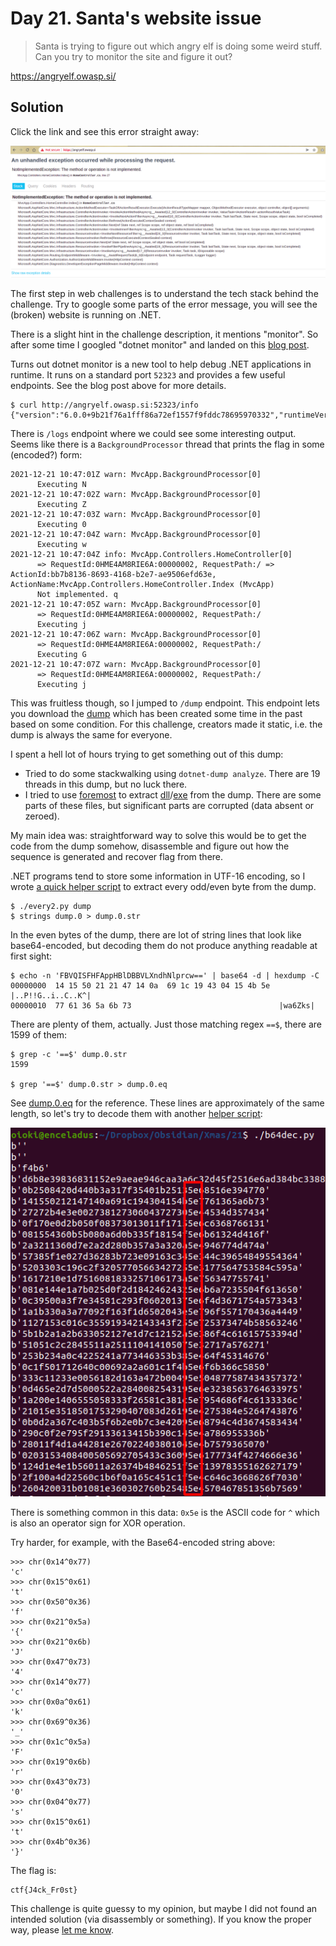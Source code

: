 # Day 21. Santa's website issue

> Santa is trying to figure out which angry elf is doing some weird stuff. Can you try to monitor the site and figure it out?

https://angryelf.owasp.si/

## Solution

Click the link and see this error straight away:

![angryelf.png](./angryelf.png)

The first step in web challenges is to understand the tech stack behind the challenge. Try to google some parts of the error message, you will see the (broken) website is running on .NET.

There is a slight hint in the challenge description, it mentions "monitor". So after some time I googled "dotnet monitor" and landed on this [blog post](https://devblogs.microsoft.com/dotnet/announcing-dotnet-monitor-in-net-6/).

Turns out dotnet monitor is a new tool to help debug .NET applications in runtime. It runs on a standard port `52323` and provides a few useful endpoints. See the blog post above for more details.

```
$ curl http://angryelf.owasp.si:52323/info
{"version":"6.0.0+9b21f76a1fff86a72ef1557f9fddc78695970332","runtimeVersion":"6.0.0","diagnosticPortMode":"Connect","diagnosticPortName":null}
```

There is `/logs` endpoint where we could see some interesting output. Seems like there is a `BackgroundProcessor` thread that prints the flag in some (encoded?) form:

```
2021-12-21 10:47:01Z warn: MvcApp.BackgroundProcessor[0]
      Executing N
2021-12-21 10:47:02Z warn: MvcApp.BackgroundProcessor[0]
      Executing Z
2021-12-21 10:47:03Z warn: MvcApp.BackgroundProcessor[0]
      Executing 0
2021-12-21 10:47:04Z warn: MvcApp.BackgroundProcessor[0]
      Executing w
2021-12-21 10:47:04Z info: MvcApp.Controllers.HomeController[0]
      => RequestId:0HME4AM8RIE6A:00000002, RequestPath:/ => ActionId:bb7b8136-8693-4168-b2e7-ae9506efd63e, ActionName:MvcApp.Controllers.HomeController.Index (MvcApp)
      Not implemented. q
2021-12-21 10:47:05Z warn: MvcApp.BackgroundProcessor[0]
      => RequestId:0HME4AM8RIE6A:00000002, RequestPath:/
      Executing j
2021-12-21 10:47:06Z warn: MvcApp.BackgroundProcessor[0]
      => RequestId:0HME4AM8RIE6A:00000002, RequestPath:/
      Executing G
2021-12-21 10:47:07Z warn: MvcApp.BackgroundProcessor[0]
      => RequestId:0HME4AM8RIE6A:00000002, RequestPath:/
      Executing j
```

This was fruitless though, so I jumped to `/dump` endpoint. This endpoint lets you download the [dump](./dump.zip) which has been created some time in the past based on some condition. For this challenge, creators made it static, i.e. the dump is always the same for everyone.

I spent a hell lot of hours trying to get something out of this dump:

* Tried to do some stackwalking using `dotnet-dump analyze`. There are 19 threads in this dump, but no luck there.
* I tried to use [foremost](https://www.kali.org/tools/foremost/) to extract [dll](output/dll/00349192.dll)/[exe](output/exe/00382912.exe) from the dump. There are some parts of these files, but significant parts are corrupted (data absent or zeroed).

My main idea was: straightforward way to solve this would be to get the code from the dump somehow, disassemble and figure out how the sequence is generated and recover flag from there.

.NET programs tend to store some information in UTF-16 encoding, so I wrote [a quick helper script](./every2.py) to extract every odd/even byte from the dump.

```
$ ./every2.py dump 
$ strings dump.0 > dump.0.str
```

In the even bytes of the dump, there are lot of string lines that look like base64-encoded, but decoding them do not produce anything readable at first sight:

```
$ echo -n 'FBVQISFHFAppHBlDBBVLXndhNlprcw==' | base64 -d | hexdump -C
00000000  14 15 50 21 21 47 14 0a  69 1c 19 43 04 15 4b 5e  |..P!!G..i..C..K^|
00000010  77 61 36 5a 6b 73                                 |wa6Zks|
```

There are plenty of them, actually. Just those matching regex `==$`, there are 1599 of them:

```
$ grep -c '==$' dump.0.str 
1599

$ grep '==$' dump.0.str > dump.0.eq
```

See [dump.0.eq](./dump.0.eq) for the reference. These lines are approximately of the same length, so let's try to decode them with another [helper script](./b64dec.py):

![b64dec.png](./b64dec.png)

There is something common in this data: `0x5e` is the ASCII code for `^` which is also an operator sign for XOR operation.

Try harder, for example, with the Base64-encoded string above:

```
>>> chr(0x14^0x77)
'c'
>>> chr(0x15^0x61)
't'
>>> chr(0x50^0x36)
'f'
>>> chr(0x21^0x5a)
'{'
>>> chr(0x21^0x6b)
'J'
>>> chr(0x47^0x73)
'4'
>>> chr(0x14^0x77)
'c'
>>> chr(0x0a^0x61)
'k'
>>> chr(0x69^0x36)
'_'
>>> chr(0x1c^0x5a)
'F'
>>> chr(0x19^0x6b)
'r'
>>> chr(0x43^0x73)
'0'
>>> chr(0x04^0x77)
's'
>>> chr(0x15^0x61)
't'
>>> chr(0x4b^0x36)
'}'
```

The flag is:

```
ctf{J4ck_Fr0st}
```

This challenge is quite guessy to my opinion, but maybe I did not found an intended solution (via disassembly or something). If you know the proper way, please [let me know](https://twitter.com/oioki).
